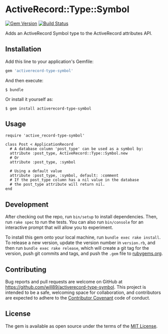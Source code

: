# ActiveRecord::Type::Symbol

[![Gem Version](https://badge.fury.io/rb/activerecord-type-symbol.svg)][gem]
[![Build Status](https://travis-ci.com/will89/activerecord-type-symbol.svg?branch=master)][travis]

[gem]: https://rubygems.org/gems/activerecord-type-symbol
[travis]: http://travis-ci.com/will89/activerecord-type-symbol

Adds an ActiveRecord Symbol type to the ActiveRecord attributes API.

## Installation

Add this line to your application's Gemfile:

```ruby
gem 'activerecord-type-symbol'
```

And then execute:

    $ bundle

Or install it yourself as:

    $ gem install activerecord-type-symbol

## Usage

```
require 'active_record-type-symbol'

class Post < ApplicationRecord
  # A database column 'post_type' can be used as a symbol by: 
  attribute :post_type, ActiveRecord::Type::Symbol.new
  # Or
  attribute :post_type, :symbol
  
  # Using a default value
  attribute :post_type, :symbol, default: :comment
  # If the post_type column has a nil value in the database
  # the post_type attribute will return nil.
end
```

## Development

After checking out the repo, run `bin/setup` to install dependencies. Then, run `rake spec` to run the tests. You can also run `bin/console` for an interactive prompt that will allow you to experiment.

To install this gem onto your local machine, run `bundle exec rake install`. To release a new version, update the version number in `version.rb`, and then run `bundle exec rake release`, which will create a git tag for the version, push git commits and tags, and push the `.gem` file to [rubygems.org](https://rubygems.org).

## Contributing

Bug reports and pull requests are welcome on GitHub at https://github.com/will89/activerecord-type-symbol. This project is intended to be a safe, welcoming space for collaboration, and contributors are expected to adhere to the [Contributor Covenant](http://contributor-covenant.org) code of conduct.


## License

The gem is available as open source under the terms of the [MIT License](http://opensource.org/licenses/MIT).

